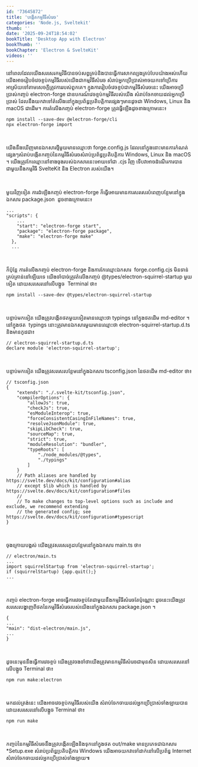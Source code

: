 ```yaml
---
id: '73645872'
title: 'បង្កើត​កម្មវិធី​សំរេច'
categories: 'Node.js, Sveltekit'
thumb: ''
date: '2025-09-24T18:54:02'
bookTitle: 'Desktop App with Electron'
bookThumb: ''
bookChapter: 'Electron & SvelteKit'
videos: ''
---
```

<p>នៅ​ពេល​ដែល​យើង​សរសេរ​កម្មវិធី​បាន​ចប់​សព្វគ្រ​ប់​និង​បាន​ធ្វើការសាកល្បង​គ្រប់​បែបយ៉ាង​អស់​ហើយ យើង​អាច​រៀបចំ​វេចខ្ចប់​កម្មវិធី​របស់​យើង​ជា​កម្មវិធី​សំរេច សំរាប់​​អ្នក​ប្រើប្រាស់​អាច​យក​ទៅ​ប្រើការ​​អាស្រ័យ​ទៅ​តាម​សេចក្តី​ត្រូវការ​របស់ពួក​​គេ​។ ក្នុង​ការរៀបចំវេចខ្ចប់​​ជា​កម្មវិធី​សំរេច​នេះ យើង​អាច​ប្រើប្រាស់​​កញ្ចប់ electron-forge ជា​ឧបករណ៍វេចខ្ចប់​កម្មវិធី​របស់​យើង សំរាប់​ចែកចាយ​ដល់​អ្នក​ប្រើប្រាស់ ដែល​នឹង​យក​វា​​ទៅ​តំលើង​នៅ​ក្នុង​ប្រព័ន្ធ​ប្រតិបត្តិការ​ផ្សេង​ៗ​មាន​ដូច​ជា Windows, Linux និង macOS ជា​ដើម​។ ការ​តំលើង​កញ្ចប់ electron-forge ត្រូវ​ធ្វើ​ឡើង​ដូច​ខាង​ក្រោម​នេះ៖</p><pre><code>npm install --save-dev @electron-forge/cli
npx electron-forge import</code></pre><p>&nbsp;</p><p>យើង​នឹង​​ឃើញ​មាន​ឯកសារ​ថ្មី​មួយ​មាន​ឈ្មោះ​ថា forge.config.js ដែល​នៅ​ក្នុង​នោះ​មាន​ការកំណត់​ផ្សេង​ៗ​សំរាប់​បង្កើត​​កញ្ចប់​នៃ​កម្មវិធី​សំរេច​សំរាប់​ប្រព័ន្ធ​ប្រតិបត្តិការ Windows, Linux និង macOS ។ យើង​ត្រូវ​កែឈ្មោះ​នៅ​ខាង​ចុង​របស់​​ឯកសារ​នេះ​អោយ​​ទៅ​ជា .cjs វិញ ទើប​វា​អាច​ដំណើរការ​បាន​ជាមួយ​នឹង​កម្មវិធី SvelteKit និង Electron របស់​យើង​។</p><p>&nbsp;</p><p>មួយវិញ​ទៀត ការដំឡើង​កញ្ចប់ electron-forge ក៏​ធ្វើ​អោយ​មាន​ការសរសេរ​បំពេញ​បន្ថែម​នៅ​ក្នុង​ឯកសារ package.json &nbsp;ដូច​ខាង​ក្រោម​នេះ៖</p><pre><code class="js javascript js-code">...
"scripts": {
    ...
    "start": "electron-forge start",
    "package": "electron-forge package",
    "make": "electron-forge make"
  },
  ...</code></pre><p>&nbsp;</p><p>ក៏ប៉ុន្តែ ការតំលើង​កញ្ចប់ electron-forge និង​ការកែឈ្មោះ​ឯកសារ &nbsp;forge.config.cjs មិន​ទាន់​​គ្រប់គ្រាន់​នៅ​ឡើយ​ទេ យើង​ចាំបាច់​ត្រូវ​តំលើង​កញ្ចប់ @types/electron-squirrel-startup មួយ​ទៀត ដោយ​សរសេរ​នៅ​លើ​បង្អួច​ &nbsp;Terminal ថា៖</p><pre><code>npm install --save-dev @types/electron-squirrel-startup</code></pre><p>&nbsp;</p><p>បន្ទាប់​​​មក​ទៀត យើង​ត្រូវ​បង្កើត​ថត​មួយ​ទៀត​មាន​ឈ្មោះ​ថា typings នៅ​ក្នុង​ថត​ដើម md-editor ។ ​នៅ​ក្នុង​ថត &nbsp;typings នោះ​ត្រូវ​មាន​​ឯកសារមួយ​​មាន​ឈ្មោះ​ថា electron-squirrel-startup.d.ts និង​មាន​កូដ​ជា៖</p><pre><code class="typescript">// electron-squirrel-startup.d.ts
declare module 'electron-squirrel-startup';</code></pre><p>&nbsp;</p><p>បន្ទាប់​មក​ទៀត យើង​ត្រូវ​សរសេរ​បន្ថែម​នៅ​ក្នុង​ឯកសារ tsconfig.json នៃ​ថត​ដើម md-editor ថា៖</p><pre><code class="js javascript js-code">// tsconfig.json
{
	"extends": "./.svelte-kit/tsconfig.json",
	"compilerOptions": {
		"allowJs": true,
		"checkJs": true,
		"esModuleInterop": true,
		"forceConsistentCasingInFileNames": true,
		"resolveJsonModule": true,
		"skipLibCheck": true,
		"sourceMap": true,
		"strict": true,
		"moduleResolution": "bundler",
		"typeRoots": [
            "./node_modules/@types",
            "./typings"
        ]
	}
	// Path aliases are handled by https://svelte.dev/docs/kit/configuration#alias
	// except $lib which is handled by https://svelte.dev/docs/kit/configuration#files
	//
	// To make changes to top-level options such as include and exclude, we recommend extending
	// the generated config; see https://svelte.dev/docs/kit/configuration#typescript
}
</code></pre><p>&nbsp;</p><p>ចុង​ក្រោយ​បង្អស់ យើង​ត្រូវ​សរសេរ​កូដ​បន្ថែម​នៅ​ក្នុង​ឯកសារ main.ts ថា៖</p><pre><code class="typescript">// electron/main.ts
...
import squirrelStartup from 'electron-squirrel-startup';
if (squirrelStartup) {app.quit();}
...</code></pre><p>&nbsp;</p><p>កញ្ចប់ electron-forge អាច​ធ្វើការវេចខ្ចប់​​តែ​ជាមួយ​នឹង​កម្មវិធី​សំរេច​តែប៉ុណ្ណោះ ដូចនេះ​យើង​ត្រូវសរសេរ​​បង្ហាញ​ពី​ថត​នៃ​កម្មវិធី​សំរេច​របស់​យើង​​នៅ​ក្នុង​ឯកសារ package.json ។</p><pre><code class="js javascript js-code">{
...
"main": "dist-electron/main.js",
...
}</code></pre><p>&nbsp;</p><p>ដូចនេះ​មុន​នឹង​ធ្វើការវេចខ្ចប់ យើងត្រូវ​ចង​ចាំ​ថា​យើង​​ត្រូវ​មាន​​កម្មវិធី​សំរេច​ជាមុន​សិន​ ដោយ​សរសេរ​នៅ​លើ​បង្អួច Terminal ថា​៖</p><pre><code>npm run make:electron</code></pre><p>&nbsp;</p><p>មក​ដល់​ត្រង់​នេះ យើង​អាច​វេចខ្ចប់​កម្មវិធី​របស់​យើង សំរាប់​ចែកចាយ​ដល់​អ្នក​ប្រើប្រាស់​ទាំងឡាយ​បាន​ ដោយ​សរសេរ​នៅ​លើ​បង្អួច Terminal ថា៖</p><pre><code>npm run make</code></pre><p>&nbsp;</p><p>កញ្ចប់​នៃ​កម្មវិធី​សំរេច​នឹងត្រូវ​​បង្កើត​ឡើង​និង​ទុក​នៅ​ក្នុង​ថត out/make មាន​ប្រភេទ​ជា​​ឯកសារ *Setup.exe សំរាប់​ប្រព័ន្ធ​ប្រតិបត្តិការ Windows ​យើង​អាច​យក​វា​ទៅ​ដាក់​នៅ​លើ​ប្រព័ន្ធ​ Internet សំរាប់​ចែកចាយ​ដល់​អ្នក​ប្រើប្រាស់​ទាំងឡាយ​៕​</p>